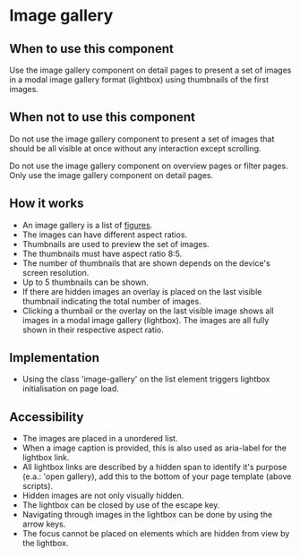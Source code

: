 # Image gallery

## When to use this component

Use the image gallery component on detail pages to present a set of images in a modal image gallery format (lightbox) using thumbnails of the first images.

## When not to use this component

Do not use the image gallery component to present a set of images that should be all visible at once without any interaction except scrolling.

Do not use the image gallery component on overview pages or filter pages. Only use the image gallery component on detail pages.

## How it works

* An image gallery is a list of <a href="{{path './figure.html'}}">figures</a>.
* The images can have different aspect ratios.
* Thumbnails are used to preview the set of images.
* The thumbnails must have aspect ratio 8:5.
* The number of thumbnails that are shown depends on the device's screen resolution.
* Up to 5 thumbnails can be shown.
* If there are hidden images an overlay is placed on the last visible thumbnail
 indicating the total number of images.
* Clicking a thumbail or the overlay on the last visible image shows all images in a modal image gallery (lightbox). The images are all fully shown in their respective aspect ratio.

## Implementation

* Using the class 'image-gallery' on the list element triggers lightbox
 initialisation on page load.

## Accessibility

* The images are placed in a unordered list.
* When a image caption is provided, this is also used as aria-label for the
 lightbox link.
* All lightbox links are described by a hidden span to identify it's
 purpose (e.a.: 'open gallery),
 add this to the bottom of your page template (above scripts).
* Hidden images are not only visually hidden.
* The lightbox can be closed by use of the escape key.
* Navigating through images in the lightbox can be done by using the
 arrow keys.
* The focus cannot be placed on elements which are hidden from view
 by the lightbox.